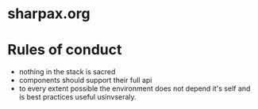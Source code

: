 # sharpax.org

# Rules of conduct
- nothing in the stack is sacred
- components should support their full api
- to every extent possible the environment does not depend it's self and is best practices useful usinvseraly.
